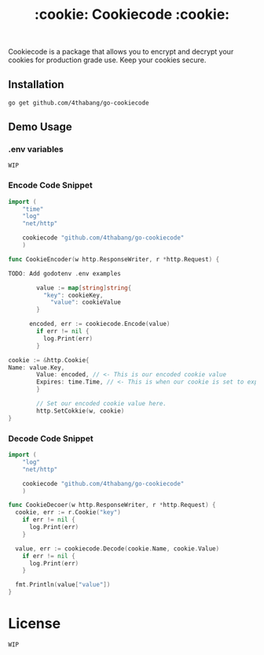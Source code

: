 <h1 align="center">:cookie: Cookiecode :cookie:</h1>
<br/>

Cookiecode is a package that allows you to encrypt and decrypt your cookies for production grade use. Keep your cookies secure.

## Installation

```go get github.com/4thabang/go-cookiecode```

## Demo Usage

### .env variables

`WIP`

### Encode Code Snippet

```go
import (
    "time"
    "log"
    "net/http"

    cookiecode "github.com/4thabang/go-cookiecode"
    )

func CookieEncoder(w http.ResponseWriter, r *http.Request) {

TODO: Add godotenv .env examples

        value := map[string]string{
          "key": cookieKey,
            "value": cookieValue
        }

      encoded, err := cookiecode.Encode(value)
        if err != nil {
          log.Print(err)
        }

cookie := &http.Cookie{
Name: value.Key,
        Value: encoded, // <- This is our encoded cookie value
        Expires: time.Time, // <- This is when our cookie is set to expire
        }

        // Set our encoded cookie value here.
        http.SetCokkie(w, cookie)
}
```

### Decode Code Snippet

```go
import (
    "log"
    "net/http"

    cookiecode "github.com/4thabang/go-cookiecode"
    )

func CookieDecoer(w http.ResponseWriter, r *http.Request) {
  cookie, err := r.Cookie("key")
    if err != nil {
      log.Print(err)
    }

  value, err := cookiecode.Decode(cookie.Name, cookie.Value)
    if err != nil {
      log.Print(err)
    }

  fmt.Println(value["value"])
}
```

# License

`WIP`
